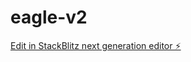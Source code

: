 # eagle-v2

[Edit in StackBlitz next generation editor ⚡️](https://stackblitz.com/~/github.com/vishaykaria/eagle-v2)